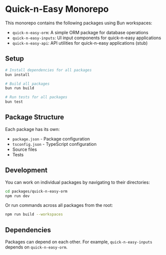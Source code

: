 # Quick-n-Easy Monorepo

This monorepo contains the following packages using Bun workspaces:

- `quick-n-easy-orm`: A simple ORM package for database operations
- `quick-n-easy-inputs`: UI input components for quick-n-easy applications
- `quick-n-easy-api`: API utilities for quick-n-easy applications (stub)

## Setup

```bash
# Install dependencies for all packages
bun install

# Build all packages
bun run build

# Run tests for all packages
bun test
```

## Package Structure

Each package has its own:
- `package.json` - Package configuration
- `tsconfig.json` - TypeScript configuration
- Source files
- Tests

## Development

You can work on individual packages by navigating to their directories:

```bash
cd packages/quick-n-easy-orm
npm run dev
```

Or run commands across all packages from the root:

```bash
npm run build --workspaces
```

## Dependencies

Packages can depend on each other. For example, `quick-n-easy-inputs` depends on `quick-n-easy-orm`.